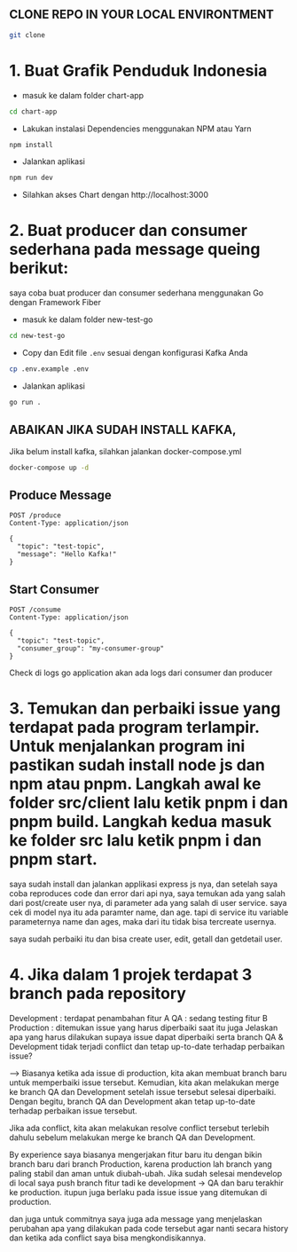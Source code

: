 
## CLONE REPO IN YOUR LOCAL ENVIRONTMENT
```bash
git clone 
```

# 1. Buat Grafik Penduduk Indonesia

- masuk ke dalam folder chart-app
```bash
cd chart-app
```
- Lakukan instalasi Dependencies menggunakan NPM atau Yarn
```bash
npm install
```
- Jalankan aplikasi
```bash
npm run dev
```
- Silahkan akses Chart dengan   http://localhost:3000


# 2. Buat producer dan consumer sederhana pada message queing berikut:

saya coba buat producer dan consumer sederhana menggunakan Go dengan Framework Fiber
- masuk ke dalam folder new-test-go
```bash
cd new-test-go
```
- Copy dan Edit file `.env` sesuai dengan konfigurasi Kafka Anda
```bash
cp .env.example .env
```
- Jalankan aplikasi
```bash
go run .
```

## ABAIKAN JIKA SUDAH INSTALL KAFKA,
Jika belum install kafka, silahkan jalankan docker-compose.yml
```bash
docker-compose up -d
```

## Produce Message
```
POST /produce
Content-Type: application/json

{
  "topic": "test-topic",
  "message": "Hello Kafka!"
}
```

## Start Consumer
```
POST /consume
Content-Type: application/json

{
  "topic": "test-topic",
  "consumer_group": "my-consumer-group"
}
```
Check di logs go application akan ada logs dari consumer dan producer


# 3. Temukan dan perbaiki issue yang terdapat pada program terlampir. Untuk menjalankan program ini pastikan sudah install node js dan npm atau pnpm. Langkah awal ke folder src/client lalu ketik pnpm i dan pnpm build. Langkah kedua masuk ke folder src lalu ketik pnpm i dan pnpm start.

saya sudah install dan jalankan applikasi express js nya, dan setelah saya coba reproduces code dan error dari api nya, saya temukan ada yang salah dari post/create user nya, di parameter ada yang salah di user service. saya cek di model nya itu ada paramter name, dan age. tapi di service itu variable parameternya name dan ages, maka dari itu tidak bisa tercreate usernya.

saya sudah perbaiki itu dan bisa create user, edit, getall dan getdetail user.

# 4. Jika dalam 1 projek terdapat 3 branch pada repository

Development : terdapat penambahan fitur A
QA : sedang testing fitur B
Production : ditemukan issue yang harus diperbaiki saat itu juga
Jelaskan apa yang harus dilakukan supaya issue dapat diperbaiki serta branch QA & Development tidak terjadi conflict dan tetap up-to-date terhadap perbaikan issue?

-->
Biasanya ketika ada issue di production, kita akan membuat branch baru untuk memperbaiki issue tersebut. Kemudian, kita akan melakukan merge ke branch QA dan Development setelah issue tersebut selesai diperbaiki. Dengan begitu, branch QA dan Development akan tetap up-to-date terhadap perbaikan issue tersebut.

Jika ada conflict, kita akan melakukan resolve conflict tersebut terlebih dahulu sebelum melakukan merge ke branch QA dan Development.

By experience saya biasanya mengerjakan fitur baru itu dengan bikin branch baru dari branch Production, karena production lah branch yang paling stabil dan aman untuk diubah-ubah. Jika sudah selesai mendevelop di local saya push branch fitur tadi ke development -> QA dan baru terakhir ke production. itupun juga berlaku pada issue issue yang ditemukan di production. 

dan juga untuk commitnya saya juga ada message yang menjelaskan perubahan apa yang dilakukan pada code tersebut agar nanti secara history dan ketika ada conflict saya bisa mengkondisikannya. 